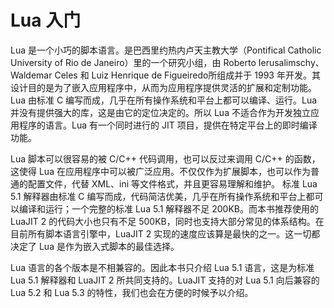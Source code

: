 # Lua 入门

Lua 是一个小巧的脚本语言。是巴西里约热内卢天主教大学（Pontifical Catholic University of Rio de Janeiro）里的一个研究小组，由 Roberto Ierusalimschy、Waldemar Celes 和 Luiz Henrique de Figueiredo所组成并于 1993 年开发。其设计目的是为了嵌入应用程序中，从而为应用程序提供灵活的扩展和定制功能。Lua 由标准 C 编写而成，几乎在所有操作系统和平台上都可以编译、运行。Lua 并没有提供强大的库，这是由它的定位决定的。所以 Lua 不适合作为开发独立应用程序的语言。Lua 有一个同时进行的 JIT 项目，提供在特定平台上的即时编译功能。

Lua 脚本可以很容易的被 C/C++ 代码调用，也可以反过来调用 C/C++ 的函数，这使得 Lua 在应用程序中可以被广泛应用。不仅仅作为扩展脚本，也可以作为普通的配置文件，代替 XML、ini 等文件格式，并且更容易理解和维护。 标准 Lua 5.1 解释器由标准 C 编写而成，代码简洁优美，几乎在所有操作系统和平台上都可以编译和运行；一个完整的标准 Lua 5.1 解释器不足 200KB。而本书推荐使用的 LuaJIT 2 的代码大小也只有不足 500KB，同时也支持大部分常见的体系结构。在目前所有脚本语言引擎中，LuaJIT 2 实现的速度应该算是最快的之一。这一切都决定了 Lua 是作为嵌入式脚本的最佳选择。

Lua 语言的各个版本是不相兼容的。因此本书只介绍 Lua 5.1 语言，这是为标准 Lua 5.1 解释器和 LuaJIT 2 所共同支持的。LuaJIT 支持的对 Lua 5.1 向后兼容的 Lua 5.2 和 Lua 5.3 的特性，我们也会在方便的时候予以介绍。
